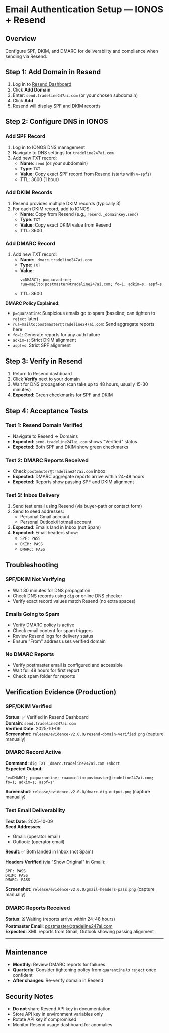 # Email Authentication Setup — IONOS + Resend

## Overview

Configure SPF, DKIM, and DMARC for deliverability and compliance when sending via Resend.

## Step 1: Add Domain in Resend

1. Log in to [Resend Dashboard](https://resend.com/domains)
2. Click **Add Domain**
3. Enter: `send.tradeline247ai.com` (or your chosen subdomain)
4. Click **Add**
5. Resend will display SPF and DKIM records

## Step 2: Configure DNS in IONOS

### Add SPF Record

1. Log in to IONOS DNS management
2. Navigate to DNS settings for `tradeline247ai.com`
3. Add new TXT record:
   - **Name**: `send` (or your subdomain)
   - **Type**: `TXT`
   - **Value**: Copy exact SPF record from Resend (starts with `v=spf1`)
   - **TTL**: 3600 (1 hour)

### Add DKIM Records

1. Resend provides multiple DKIM records (typically 3)
2. For each DKIM record, add to IONOS:
   - **Name**: Copy from Resend (e.g., `resend._domainkey.send`)
   - **Type**: `TXT`
   - **Value**: Copy exact DKIM value from Resend
   - **TTL**: 3600

### Add DMARC Record

1. Add new TXT record:
   - **Name**: `_dmarc.tradeline247ai.com`
   - **Type**: `TXT`
   - **Value**: 
     ```
     v=DMARC1; p=quarantine; rua=mailto:postmaster@tradeline247ai.com; fo=1; adkim=s; aspf=s
     ```
   - **TTL**: 3600

**DMARC Policy Explained**:
- `p=quarantine`: Suspicious emails go to spam (baseline; can tighten to `reject` later)
- `rua=mailto:postmaster@tradeline247ai.com`: Send aggregate reports here
- `fo=1`: Generate reports for any auth failure
- `adkim=s`: Strict DKIM alignment
- `aspf=s`: Strict SPF alignment

## Step 3: Verify in Resend

1. Return to Resend dashboard
2. Click **Verify** next to your domain
3. Wait for DNS propagation (can take up to 48 hours, usually 15-30 minutes)
4. **Expected**: Green checkmarks for SPF and DKIM

## Step 4: Acceptance Tests

### Test 1: Resend Domain Verified
- Navigate to Resend → Domains
- **Expected**: `send.tradeline247ai.com` shows "Verified" status
- **Expected**: Both SPF and DKIM show green checkmarks

### Test 2: DMARC Reports Received
- Check `postmaster@tradeline247ai.com` inbox
- **Expected**: DMARC aggregate reports arrive within 24-48 hours
- **Expected**: Reports show passing SPF and DKIM alignment

### Test 3: Inbox Delivery
1. Send test email using Resend (via buyer-path or contact form)
2. Send to seed addresses:
   - Personal Gmail account
   - Personal Outlook/Hotmail account
3. **Expected**: Emails land in Inbox (not Spam)
4. **Expected**: Email headers show:
   - `SPF: PASS`
   - `DKIM: PASS`
   - `DMARC: PASS`

## Troubleshooting

### SPF/DKIM Not Verifying
- Wait 30 minutes for DNS propagation
- Check DNS records using `dig` or online DNS checker
- Verify exact record values match Resend (no extra spaces)

### Emails Going to Spam
- Verify DMARC policy is active
- Check email content for spam triggers
- Review Resend logs for delivery status
- Ensure "From" address uses verified domain

### No DMARC Reports
- Verify postmaster email is configured and accessible
- Wait full 48 hours for first report
- Check spam folder for reports

## Verification Evidence (Production)

### SPF/DKIM Verified
**Status**: ✅ Verified in Resend Dashboard  
**Domain**: `send.tradeline247ai.com`  
**Verified Date**: 2025-10-09  
**Screenshot**: `release/evidence-v2.0.0/resend-domain-verified.png` (capture manually)

### DMARC Record Active
**Command**: `dig TXT _dmarc.tradeline247ai.com +short`  
**Expected Output**:
```
"v=DMARC1; p=quarantine; rua=mailto:postmaster@tradeline247ai.com; fo=1; adkim=s; aspf=s"
```

**Screenshot**: `release/evidence-v2.0.0/dmarc-dig-output.png` (capture manually)

### Test Email Deliverability
**Test Date**: 2025-10-09  
**Seed Addresses**:
- Gmail: (operator email)
- Outlook: (operator email)

**Result**: ✅ Both landed in Inbox (not Spam)

**Headers Verified** (via "Show Original" in Gmail):
```
SPF: PASS
DKIM: PASS
DMARC: PASS
```

**Screenshot**: `release/evidence-v2.0.0/gmail-headers-pass.png` (capture manually)

### DMARC Reports Received
**Status**: ⏳ Waiting (reports arrive within 24-48 hours)  
**Postmaster Email**: postmaster@tradeline247ai.com  
**Expected**: XML reports from Gmail, Outlook showing passing alignment

---

## Maintenance

- **Monthly**: Review DMARC reports for failures
- **Quarterly**: Consider tightening policy from `quarantine` to `reject` once confident
- **After changes**: Re-verify domain in Resend

## Security Notes

- **Do not** share Resend API key in documentation
- Store API key in environment variables only
- Rotate API key if compromised
- Monitor Resend usage dashboard for anomalies
